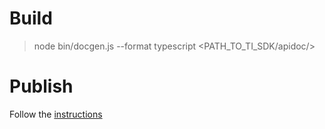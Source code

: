 # Build

> node bin/docgen.js  --format typescript <PATH_TO_TI_SDK/apidoc/>

# Publish

Follow the [instructions](https://github.com/DefinitelyTyped/DefinitelyTyped#how-can-i-contribute)
